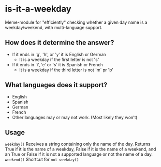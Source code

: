 # is-it-a-weekday
Meme-module for "efficiently" checking whether a given day name is a weekday/weekend, with multi-language support.


## How does it determine the answer?
 - If it ends in 'g', 'h', or 'y' it is English or German
   - It is a weekday if the first letter is not 's'
 - If it ends in 'i', 'e' or 's' it is Spanish or French
   - It is a weekday if the third letter is not 'm' pr 'b'


## What languages does it support?
 - English
 - Spanish
 - German
 - French
 - Other languages may or may not work. (Most likely they won't)


## Usage

`weekday()` Receives a string containing only the name of the day. Returns True if it is the name of a weekday, False if it is the name of a weekend, and an True or False if it is not a supported language or not the name of a day. 
`weekend()` Shortcut for `not weekday()`
